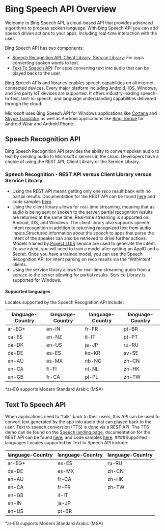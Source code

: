 <!-- 
NavPath: Bing Speech API
LinkLabel: Overview
Url: Speech-api/documentation/overview
Weight: 1000
-->

# Bing Speech API Overview

Welcome to Bing Speech API, a cloud-based API that provides advanced algorithms to process spoken language. With Bing Speech API you can add speech driven actions to your apps, including real-time interaction with the user.

Bing Speech API has two components:
* [Speech Recognition API, Client Library, Service Library](#SpeechRecognition):  For apps converting spoken words to text.
* [Text To Speech API](#TextToSpeech): For apps converting text into audio that can be played back to the user. 

Bing Speech APIs and libraries enables speech capabilities on all internet-connected devices. Every major platform including Android, iOS, Windows, and 3rd party IoT devices are supported. It offers industry-leading speech-to-text, text-to-speech, and language understanding capabilities delivered through the cloud.

Microsoft uses Bing Speech API for Windows applications like [Cortana](https://www.microsoft.com/en-us/mobile/experiences/cortana/) and [Skype Translator](https://www.skype.com/en/features/skype-translator/) as well as Android applications like [Bing Torque](https://play.google.com/store/apps/details?id=com.microsoft.bing.torque) for Android Wear and Android Phone.

<a name="SpeechRecognition"></a>
## Speech Recognition API
Bing Speech Recognition API provides the ability to convert spoken audio to text by sending audio to Microsoft’s servers in the cloud. Developers have a choice of using the REST API, Client Library or the Service Library. 

### Speech Recognition - REST API versus Client Library versus Service Library
* Using the REST API means getting only one reco result back with no partial results. Documentation for the REST API can be found [here](API-Reference-REST/BingVoiceRecognition.md) and code samples [here](https://oxfordportal.blob.core.windows.net/speech/doc/recognition/Program.cs). 
*	Using the client library allows for real-time streaming, meaning that as audio is being sent or spoken to the server, partial recognition results are returned at the same time. Real-time streaming is supported on Android, iOS, and Windows. The client library also supports speech intent recognition in addition to returning recognized text from audio inputs.Structured information about the speech to apps that parse the intent of the speaker can also be retrieved to drive further actions. Models trained by [Project LUIS](https://www.luis.ai/) service are used to generate the intent. To use intent, you will need to train a model after getting an AppID and a Secret. Once you have a trained model, you can use the Speech Recognition API for intent parsing on reco results via the “WithIntent” clients.
* Using the service library allows for real-time streaming audio from a service to the server allowing for partial results. Service Library is supported for Windows.  
#### Supported languages
Locales supported by the Speech Recognition API include:

language-Country |language-Country | language-Country |language-Country 
---------|----------|--------|------------------
ar-EG*   |   en-IN  | fr-FR  |    pt-BR
ca-ES    |   en-NZ  | it-IT  |    pt-PT 
da-DK    |   en-US  | ja-JP  |    ru-RU 
de-DE    |   es-ES  | ko-KR  |    sv-SE
en-AU    |   es-MX  | nb-NO  |    zh-CN
en-CA    |   fi-FI  | nl-NL  |    zh-HK
en-GB    |   fr-CA  | pl-PL  |    zh-TW  
*ar-EG supports Modern Standard Arabic (MSA)

<a name="TextToSpeech"></a>
## Text To Speech API
When applications need to “talk” back to their users, this API can be used to convert text generated by the app into audio that can played back to the user. Text to speech conversion (TTS) is done via a REST API. The TTS demo can be found on the [Speech landing page](https://www.microsoft.com/cognitive-services/en-us/speech-api), documentation for the REST API can be found [here](API-Reference-REST/BingVoiceOutput.md), and code samples [here](https://github.com/Microsoft/Cognitive-Speech-TTS/tree/master/Samples-Http/CSharp/TTSProgram.cs).
####Supported languages
Locales supported by Text to Speech API include:

language-Country |language-Country | language-Country 
---------|----------|------------
ar-EG*   |   es-ES  | ru-RU     
de-DE    |   es-MX  | zh-CN 
en-AU    |   fr-CA  | zh-HK    
en-CA    |   fr-FR  | zh-TW    
en-GB    |   it-IT  |     
en-IN    |   ja-JP  |   
en-US    |   pt-BR  |      
*ar-EG supports Modern Standard Arabic (MSA)
